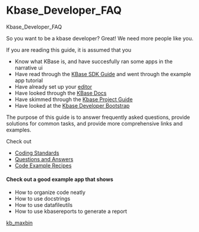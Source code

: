 # Kbase_Developer_FAQ
Kbase_Developer_FAQ

So you want to be a kbase developer? Great! We need more people like you.

If you are reading this guide, it is assumed that you 

* Know what KBase is, and have succesfully ran some apps in the narrative ui
* Have read through the [KBase SDK Guide](https://github.com/kbase/kb_sdk/) and went through the example app tutorial
* Have already set up your [editor](https://github.com/kbase/project_guides/blob/master/RecommendedEditors.md) 
* Have looked through the [KBase Docs](https://github.com/kbase/kb_sdk/tree/master/doc)
* Have skimmed through the [Kbase Project Guide](https://github.com/kbase/project_guides)
* Have looked at the [Kbase Developer Bootstrap](https://github.com/kbase/KBaseDeveloperBootstrap)

The purpose of this guide is to answer frequently asked questions, provide solutions for common tasks, and provide more comprehensive links and examples.

Check out
* [Coding Standards](coding_standards.md)
* [Questions and Answers](questions_and_answers.md)
* [Code Example Recipes](recipes/common_recipes.md)

#### Check out a good example app that shows

* How to organize code neatly
* How to use docstrings
* How to use datafileutils
* How to use kbasereports to generate a report

[kb_maxbin](https://github.com/kbaseapps/kb_maxbin/tree/master/lib/kb_maxbin)

